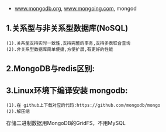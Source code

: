 
* www.mongodb.org, www.mongoing.com, mongod
## 1.关系型与非关系型数据库(NoSQL)
	(1).关系型支持实时一致性,支持完整的事务,支持多表联合查询
	(2).非关系型数据库简单便捷,方便扩展,有更好的性能
## 2.MongoDB与redis区别:
## 3.Linux环境下编译安装 mongodb:
	(1).在 github上下载对应的代码:https://github.com/mongodb/mongo
	(2).解压缩




存储二进制数据用MongoDB的GridFS，不用MySQL
















